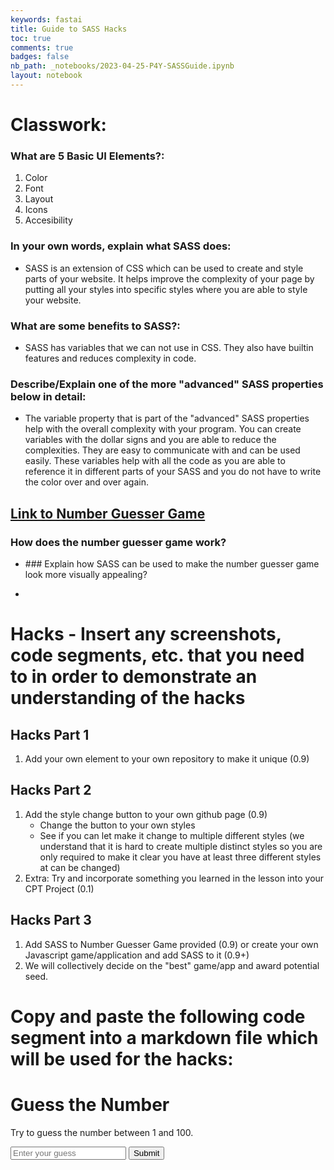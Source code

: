 ```yaml
---
keywords: fastai
title: Guide to SASS Hacks 
toc: true
comments: true
badges: false
nb_path: _notebooks/2023-04-25-P4Y-SASSGuide.ipynb
layout: notebook
---
```


<!--
#################################################
### THIS FILE WAS AUTOGENERATED! DO NOT EDIT! ###
#################################################
# file to edit: _notebooks/2023-04-25-P4Y-SASSGuide.ipynb
-->

<div class="container" id="notebook-container">
        
<div class="cell border-box-sizing text_cell rendered"><div class="inner_cell">
<div class="text_cell_render border-box-sizing rendered_html">
<h1 id="Classwork:">Classwork:<a class="anchor-link" href="#Classwork:"> </a></h1><h3 id="What-are-5-Basic-UI-Elements?:">What are 5 Basic UI Elements?:<a class="anchor-link" href="#What-are-5-Basic-UI-Elements?:"> </a></h3><ol>
<li>Color </li>
<li>Font</li>
<li>Layout</li>
<li>Icons</li>
<li>Accesibility</li>
</ol>
<h3 id="In-your-own-words,-explain-what-SASS-does:">In your own words, explain what SASS does:<a class="anchor-link" href="#In-your-own-words,-explain-what-SASS-does:"> </a></h3><ul>
<li>SASS is an extension of CSS which can be used to create and style parts of your website. It helps improve the complexity of your page by putting all your styles into specific styles where you are able to style your website.</li>
</ul>
<h3 id="What-are-some-benefits-to-SASS?:">What are some benefits to SASS?:<a class="anchor-link" href="#What-are-some-benefits-to-SASS?:"> </a></h3><ul>
<li>SASS has variables that we can not use in CSS. They also have builtin features and reduces complexity in code.</li>
</ul>
<h3 id="Describe/Explain-one-of-the-more-&quot;advanced&quot;-SASS-properties-below-in-detail:">Describe/Explain one of the more "advanced" SASS properties below in detail:<a class="anchor-link" href="#Describe/Explain-one-of-the-more-&quot;advanced&quot;-SASS-properties-below-in-detail:"> </a></h3><ul>
<li>The variable property that is part of the "advanced" SASS properties help with the overall complexity with your program. You can create variables with the dollar signs and you are able to reduce the complexities. They are easy to communicate with and can be used easily. These variables help with all the code as you are able to reference it in different parts of your SASS and you do not have to write the color over and over again.</li>
</ul>
<h2 id="Link-to-Number-Guesser-Game"><a href="https://anicricket.github.io/tmv4/_pages/numberguesser_v3.html">Link to Number Guesser Game</a><a class="anchor-link" href="#Link-to-Number-Guesser-Game"> </a></h2><h3 id="How-does-the-number-guesser-game-work?">How does the number guesser game work?<a class="anchor-link" href="#How-does-the-number-guesser-game-work?"> </a></h3><ul>
<li><p>### Explain how SASS can be used to make the number guesser game look more visually appealing?</p>
</li>
<li></li>
</ul>

</div>
</div>
</div>
<div class="cell border-box-sizing text_cell rendered"><div class="inner_cell">
<div class="text_cell_render border-box-sizing rendered_html">
<h1 id="Hacks---Insert-any-screenshots,-code-segments,-etc.-that-you-need-to-in-order-to-demonstrate-an-understanding-of-the-hacks">Hacks - Insert any screenshots, code segments, etc. that you need to in order to demonstrate an understanding of the hacks<a class="anchor-link" href="#Hacks---Insert-any-screenshots,-code-segments,-etc.-that-you-need-to-in-order-to-demonstrate-an-understanding-of-the-hacks"> </a></h1><h2 id="Hacks-Part-1">Hacks Part 1<a class="anchor-link" href="#Hacks-Part-1"> </a></h2><ol>
<li>Add your own element to your own repository to make it unique (0.9)</li>
</ol>
<h2 id="Hacks-Part-2">Hacks Part 2<a class="anchor-link" href="#Hacks-Part-2"> </a></h2><ol>
<li>Add the style change button to your own github page (0.9)<ul>
<li>Change the button to your own styles </li>
<li>See if you can let make it change to multiple different styles (we understand that it is hard to create multiple distinct styles so you are only required to make it clear you have at least three different styles at can be changed)</li>
</ul>
</li>
<li>Extra: Try and incorporate something you learned in the lesson into your CPT Project (0.1)</li>
</ol>
<h2 id="Hacks-Part-3">Hacks Part 3<a class="anchor-link" href="#Hacks-Part-3"> </a></h2><ol>
<li>Add SASS to Number Guesser Game provided (0.9) or create your own Javascript game/application and add SASS to it (0.9+)</li>
<li>We will collectively decide on the "best" game/app and award potential seed. </li>
</ol>
<h1 id="Copy-and-paste-the-following-code-segment-into-a-markdown-file-which-will-be-used-for-the-hacks:">Copy and paste the following code segment into a markdown file which will be used for the hacks:<a class="anchor-link" href="#Copy-and-paste-the-following-code-segment-into-a-markdown-file-which-will-be-used-for-the-hacks:"> </a></h1>
</div>
</div>
</div>
<div class="cell border-box-sizing text_cell rendered"><div class="inner_cell">
<div class="text_cell_render border-box-sizing rendered_html">
<html>
<head>
  <title>Guess the Number</title>
</head>
<body>
  <h1>Guess the Number</h1>
  <p>Try to guess the number between 1 and 100.</p>
  <input type="text" id="guess" placeholder="Enter your guess">
  <button onclick="checkGuess()">Submit</button>
  <p id="result"></p>

  <script>
    // Generate a random number between 1 and 100
    const randomNumber = Math.floor(Math.random() * 100) + 1;
    let attempts = 0;

    function checkGuess() {
      // Get the user's guess
      const guess = parseInt(document.getElementById("guess").value);

      // Increase the number of attempts
      attempts++;

      // Check if the guess is correct
      if (guess === randomNumber) {
        document.getElementById("result").innerHTML = `Congratulations! You guessed the number in ${attempts} attempts.`;
      } else if (guess < randomNumber) {
        document.getElementById("result").innerHTML = "Too low. Guess again.";
      } else {
        document.getElementById("result").innerHTML = "Too high. Guess again.";
      }
    }
  </script>
</body>
</html>
</div>
</div>
</div>
</div>
 

